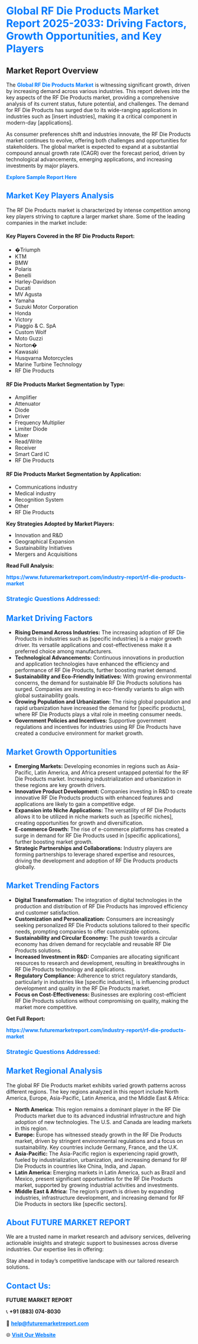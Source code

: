 <h1 style="color: #007BFF;">Global RF Die Products Market Report 2025-2033: Driving Factors, Growth Opportunities, and Key Players</h1>

<section id="overview">
<h2>Market Report Overview</h2>
<p>The <a href="https://www.futuremarketreport.com/industry-report/rf-die-products-market" style="color: #007BFF; text-decoration: none;"><strong>Global RF Die Products Market</strong></a> is witnessing significant growth, driven by increasing demand across various industries. This report delves into the key aspects of the RF Die Products market, providing a comprehensive analysis of its current status, future potential, and challenges. The demand for RF Die Products has surged due to its wide-ranging applications in industries such as [insert industries], making it a critical component in modern-day [applications].</p>
<p>As consumer preferences shift and industries innovate, the RF Die Products market continues to evolve, offering both challenges and opportunities for stakeholders. The global market is expected to expand at a substantial compound annual growth rate (CAGR) over the forecast period, driven by technological advancements, emerging applications, and increasing investments by major players.</p>
</section>

<section id="overview">
<p><a href="https://www.futuremarketreport.com/request-sample/reportId=101467" style="color: #007BFF; text-decoration: none;"><strong>Explore Sample Report Here</strong></a></p>
</section>

<section id="key-players">
<h2 style="color: #007BFF;">Market Key Players Analysis</h2>
<p>The RF Die Products market is characterized by intense competition among key players striving to capture a larger market share. Some of the leading companies in the market include:</p>
<h4>Key Players Covered in the RF Die Products Report:</h4>
<ul><li>�Triumph</li><li>KTM</li><li>BMW</li><li>Polaris</li><li>Benelli</li><li>Harley-Davidson</li><li>Ducati</li><li>MV Agusta</li><li>Yamaha</li><li>Suzuki Motor Corporation</li><li>Honda</li><li>Victory</li><li>Piaggio &amp; C. SpA</li><li>Custom Wolf</li><li>Moto Guzzi</li><li>Norton�</li><li>Kawasaki</li><li>Husqvarna Motorcycles</li><li>Marine Turbine Technology</li><li>RF Die Products</li></ul>
<h4>RF Die Products Market Segmentation by Type:</h4>
<ul><li>Amplifier</li><li>Attenuator</li><li>Diode</li><li>Driver</li><li>Frequency Multiplier</li><li>Limiter Diode</li><li>Mixer</li><li>Read/Write</li><li>Receiver</li><li>Smart Card IC</li><li>RF Die Products</li></ul>

<h4>RF Die Products Market Segmentation by Application:</h4>
<ul><li>Communications industry</li><li>Medical industry</li><li>Recognition System</li><li>Other</li><li>RF Die Products</li></ul>
<p><strong>Key Strategies Adopted by Market Players:</strong></p>
<ul>
<li>Innovation and R&D</li>
<li>Geographical Expansion</li>
<li>Sustainability Initiatives</li>
<li>Mergers and Acquisitions</li>
</ul>
</section>

<section>
<p><strong>Read Full Analysis: </strong></p><a href="https://www.futuremarketreport.com/industry-report/rf-die-products-market" style="color: #007BFF; text-decoration: none;"><strong>https://www.futuremarketreport.com/industry-report/rf-die-products-market</strong></a>
<h3 style="color: #007BFF;">Strategic Questions Addressed:</h3>
</section>

<section id="driving-factors">
<h2 style="color: #007BFF;">Market Driving Factors</h2>
<ul>
<li><strong>Rising Demand Across Industries:</strong> The increasing adoption of RF Die Products in industries such as [specific industries] is a major growth driver. Its versatile applications and cost-effectiveness make it a preferred choice among manufacturers.</li>
<li><strong>Technological Advancements:</strong> Continuous innovations in production and application technologies have enhanced the efficiency and performance of RF Die Products, further boosting market demand.</li>
<li><strong>Sustainability and Eco-Friendly Initiatives:</strong> With growing environmental concerns, the demand for sustainable RF Die Products solutions has surged. Companies are investing in eco-friendly variants to align with global sustainability goals.</li>
<li><strong>Growing Population and Urbanization:</strong> The rising global population and rapid urbanization have increased the demand for [specific products], where RF Die Products plays a vital role in meeting consumer needs.</li>
<li><strong>Government Policies and Incentives:</strong> Supportive government regulations and incentives for industries using RF Die Products have created a conducive environment for market growth.</li>
</ul>
</section>

<section id="growth-opportunities">
<h2 style="color: #007BFF;">Market Growth Opportunities</h2>
<ul>
<li><strong>Emerging Markets:</strong> Developing economies in regions such as Asia-Pacific, Latin America, and Africa present untapped potential for the RF Die Products market. Increasing industrialization and urbanization in these regions are key growth drivers.</li>
<li><strong>Innovative Product Development:</strong> Companies investing in R&D to create innovative RF Die Products products with enhanced features and applications are likely to gain a competitive edge.</li>
<li><strong>Expansion into Niche Applications:</strong> The versatility of RF Die Products allows it to be utilized in niche markets such as [specific niches], creating opportunities for growth and diversification.</li>
<li><strong>E-commerce Growth:</strong> The rise of e-commerce platforms has created a surge in demand for RF Die Products used in [specific applications], further boosting market growth.</li>
<li><strong>Strategic Partnerships and Collaborations:</strong> Industry players are forming partnerships to leverage shared expertise and resources, driving the development and adoption of RF Die Products products globally.</li>
</ul>
</section>

<section id="trending-factors">
<h2 style="color: #007BFF;">Market Trending Factors</h2>
<ul>
<li><strong>Digital Transformation:</strong> The integration of digital technologies in the production and distribution of RF Die Products has improved efficiency and customer satisfaction.</li>
<li><strong>Customization and Personalization:</strong> Consumers are increasingly seeking personalized RF Die Products solutions tailored to their specific needs, prompting companies to offer customizable options.</li>
<li><strong>Sustainability and Circular Economy:</strong> The push towards a circular economy has driven demand for recyclable and reusable RF Die Products solutions.</li>
<li><strong>Increased Investment in R&D:</strong> Companies are allocating significant resources to research and development, resulting in breakthroughs in RF Die Products technology and applications.</li>
<li><strong>Regulatory Compliance:</strong> Adherence to strict regulatory standards, particularly in industries like [specific industries], is influencing product development and quality in the RF Die Products market.</li>
<li><strong>Focus on Cost-Effectiveness:</strong> Businesses are exploring cost-efficient RF Die Products solutions without compromising on quality, making the market more competitive.</li>
</ul>
</section>

<section>
<p><strong>Get Full Report: </strong></p><a href="https://www.futuremarketreport.com/industry-report/rf-die-products-market" style="color: #007BFF; text-decoration: none;"><strong>https://www.futuremarketreport.com/industry-report/rf-die-products-market</strong></a>
<h3 style="color: #007BFF;">Strategic Questions Addressed:</h3>
</section>


<section id="regional-analysis">
<h2 style="color: #007BFF;">Market Regional Analysis</h2>
<p>The global RF Die Products market exhibits varied growth patterns across different regions. The key regions analyzed in this report include North America, Europe, Asia-Pacific, Latin America, and the Middle East & Africa:</p>
<ul>
<li><strong>North America:</strong> This region remains a dominant player in the RF Die Products market due to its advanced industrial infrastructure and high adoption of new technologies. The U.S. and Canada are leading markets in this region.</li>
<li><strong>Europe:</strong> Europe has witnessed steady growth in the RF Die Products market, driven by stringent environmental regulations and a focus on sustainability. Key countries include Germany, France, and the U.K.</li>
<li><strong>Asia-Pacific:</strong> The Asia-Pacific region is experiencing rapid growth, fueled by industrialization, urbanization, and increasing demand for RF Die Products in countries like China, India, and Japan.</li>
<li><strong>Latin America:</strong> Emerging markets in Latin America, such as Brazil and Mexico, present significant opportunities for the RF Die Products market, supported by growing industrial activities and investments.</li>
<li><strong>Middle East & Africa:</strong> The region’s growth is driven by expanding industries, infrastructure development, and increasing demand for RF Die Products in sectors like [specific sectors].</li>
</ul>
</section>

<footer>
<h2 style="color: #007BFF;">About FUTURE MARKET REPORT</h2>
<p>We are a trusted name in market research and advisory services, delivering actionable insights and strategic support to businesses across diverse industries. Our expertise lies in offering:</p>

<p>Stay ahead in today’s competitive landscape with our tailored research solutions.</p>

<h2 style="color: #007BFF;">Contact Us:</h2>
<p><strong>FUTURE MARKET REPORT</strong></p>
<p>📞 <strong>+91 (883) 074-8030</strong></p>
<p>📧 <strong><a href="mailto:help@futuremarketreport.com" style="color: #007BFF;">help@futuremarketreport.com</a></strong></p>
<p>🌐 <strong><a href="https://www.futuremarketreport.com/" style="color: #007BFF;">Visit Our Website</a></strong></p>
</footer>